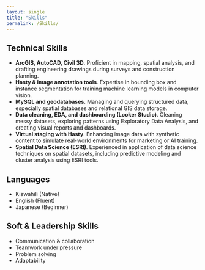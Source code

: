 ```yaml
---
layout: single
title: "Skills"
permalink: /Skills/
---
```


## Technical Skills

- **ArcGIS, AutoCAD, Civil 3D**.
 Proficient in mapping, spatial analysis, and drafting engineering drawings during surveys and construction planning.
- **Hasty & image annotation tools**.
Expertise in bounding box and instance segmentation for training machine learning models in computer vision.
- **MySQL and geodatabases**.
 Managing and querying structured data, especially spatial databases and relational GIS data storage. 
- **Data cleaning, EDA, and dashboarding (Looker Studio)**.
 Cleaning messy datasets, exploring patterns using Exploratory Data Analysis, and creating visual reports and dashboards. 
- **Virtual staging with Hasty**.
 Enhancing image data with synthetic content to simulate real-world environments for marketing or AI training.
- **Spatial Data Science (ESRI)**.
 Experienced in application of data science techniques on spatial datasets, including predictive modeling and cluster analysis using ESRI tools. 

## Languages

- Kiswahili (Native)  
- English (Fluent)  
- Japanese (Beginner)

## Soft & Leadership Skills

- Communication & collaboration  
- Teamwork under pressure  
- Problem solving 
- Adaptability
  
